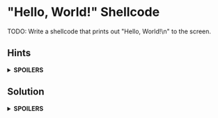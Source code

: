 # "Hello, World!" Shellcode
TODO: Write a shellcode that prints out "Hello, World!\n" to the screen.

## Hints
<details>
  <summary><b>SPOILERS</b></summary>
  
### Hint 1: Section
1. `.data`: The data section

    a. String "Hello, World!\n"

    b. Length of the string
   
2. `.text`: The code section

    a. `.global`: `_start` (The entry point of the program)
  
    b. `_start`

    * ssize_t write(int fd, const void buf[.count], size_t count);
    * void exit(int status);



</details>

## Solution

<details>
  <summary><b>SPOILERS</b></summary>

    .data 
    hello:
            .string "Hello, World!\n"
    # .: the current address in the data segment
    # . - hello: (the current address) - (the starting address of hello)
            len = . - hello
    .text
    .global _start
    _start:
    # write(int fd, const void buf[.count], size_t count);
        
        # %eax: Linux system call number (write = 0x04)
        movl $4, %eax
        # %ebx: arg0, file descriptor (The standard output device = 1)
        movl $1, %ebx
        # %ecx: arg1, pointer to a buffer starting (= hello)
        movl $hello, %ecx
        # %edx: arg2, bytes from the buffer starting (= len)
        movl $len, %edx
        # Linux system call (= interrupt 0x80)
        int $0x80

    # exit(int status);
    
        # %eax: Linux system call number (exit = 0x01)
        movl $1, %eax
        # %ebx: arg0, exit status (= 0)
        movl $0, %ebx
        # Linux system call (= interrupt 0x80)
        int $0x80

After writing `hello.s`, compile the code with the command.

    $ gcc -c test.s && ld test.s -o test

Execute the program like this.

    $ ./test

</details>
